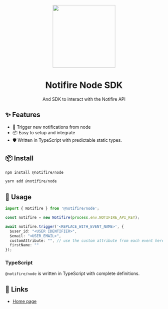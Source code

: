 <p align="center">
  <a href="https://notifire.co">
    <img width="200" src="https://notifire.co/img/logo.png">
  </a>
</p>

<h1 align="center">Notifire Node SDK</h1>

<div align="center">

And SDK to interact with the Notifire API

</div>

## ✨ Features

- 🌈 Trigger new notifications from node
- 📦 Easy to setup and integrate
- 🛡 Written in TypeScript with predictable static types.

## 📦 Install

```bash
npm install @notifire/node
```

```bash
yarn add @notifire/node
```

## 🔨 Usage

```ts
import { Notifire } from '@notifire/node';

const notifire = new Notifire(process.env.NOTIFIRE_API_KEY);

await notifire.trigger('<REPLACE_WITH_EVENT_NAME>', {
  $user_id: "<USER IDENTIFIER>",
  $email: "<USER_EMAIL>",
  customAttribute: "", // use the custom attribute from each event here
  firstName: "" 
});

```

### TypeScript

`@notifire/node` is written in TypeScript with complete definitions.

## 🔗 Links

- [Home page](https://notifire.co/)
